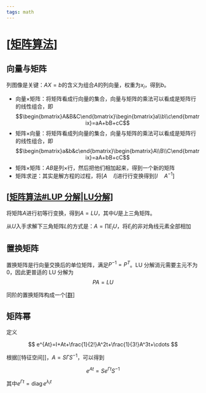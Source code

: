 ```yaml
---
tags: math
---
```


# [[矩阵算法]]

## 向量与矩阵

列图像是关键：$AX=b$的含义为组合$A$的列向量，权重为$x_i$，得到$b$。

- 向量$\times$矩阵：将矩阵看成行向量的集合，向量与矩阵的乘法可以看成是矩阵行的线性组合，即$$\begin{bmatrix}A&B&C\end{bmatrix}\begin{bmatrix}a\\b\\c\end{bmatrix}=aA+bB+cC$$
- 矩阵$\times$向量：将矩阵看成列向量的集合，向量与矩阵的乘法可以看成是矩阵行的线性组合，即$$\begin{bmatrix}a&b&c\end{bmatrix}\begin{bmatrix}A\\B\\C\end{bmatrix}=aA+bB+cC$$
- 矩阵$\times$矩阵：$AB$是列$\times$行，然后把他们相加起来，得到一个新的矩阵
- 矩阵求逆：其实是解方程的过程，将$[A\quad I]$进行行变换得到$[I\quad A^{-1}]$

## [[矩阵算法#LUP 分解|LU分解]]

将矩阵$A$进行初等行变换，得到$A=LU$，其中$U$是上三角矩阵。

从$U$入手求解下三角矩阵$L$的方式是：$A=\prod E_i U$，将$E_i$的非对角线元素全部相加

## 置换矩阵

置换矩阵是行向量交换后的单位矩阵，满足$P^{-1}=P^T$。LU 分解消元需要主元不为 0，因此更普适的 LU 分解为
$$PA=LU$$

同阶的置换矩阵构成一个[[群]]

## 矩阵幂

定义

$$
e^{At}=I+At+\frac{1}{2!}A^2t+\frac{1}{3!}A^3t+\cdots
$$

根据[[特征空间]]，$A=S\Gamma S^{-1}$，可以得到

$$
e^{At}=Se^{\Gamma t}S^{-1}
$$

其中$e^{\Gamma t}=\operatorname{diag} e^{\lambda_it}$

[//begin]: # "Autogenerated link references for markdown compatibility"
[矩阵算法]: ../../../../docs/algorithm/algorithms/矩阵算法.md "矩阵运算"
[矩阵算法#lup 分解|lu分解]: ../../../../docs/algorithm/algorithms/矩阵算法.md "矩阵运算"
[群]: ../../群.md "群论"
[//end]: # "Autogenerated link references"
